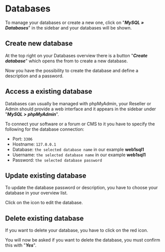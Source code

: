 # Databases

To manage your databases or create a new one, click on "_**MySQL » Databases**_" in the sidebar and your databases will be shown.

## Create new database

At the top right on your Databases overview there is a button "_**Create database**_" which opens the from to create a new database.

<UiBrowser :src="$withBase('/img/Screenshot%202022-05-23%20at%2010-45-01%20Froxlor.png')" alt="Database overview"/>

Now you have the possibility to create the database and define a description and a password.

<UiBrowser :src="$withBase('/img/Screenshot%202022-05-23%20at%2010-52-37%20Froxlor.png')" alt="Create new database"/>

## Access a existing database

Databases can usually be managed with phpMyAdmin, your Reseller or Admin should provide a web interface and it appears in the sidebar under "_**MySQL > phpMyAdmin**_".

To connect your software or a forum or CMS to it you have to specify the following for the database connection:

* Port: `3306`
* Hostname: `127.0.0.1`
* Database: `the selected database name` in our example **web1sql1**
* Username: `the selected database name` in our example **web1sql1**
* Password: `the selected database password`

## Update existing database

To update the database password or description, you have to choose your database in your overview list.

<UiBrowser :src="$withBase('/img/Screenshot%202022-05-23%20at%2010-53-04%20Froxlor.png')" alt="Database overview"/>

Click on the <i class="fa fa-edit"></i> icon to edit the database.

<UiBrowser :src="$withBase('/img/Screenshot%202022-05-23%20at%2010-53-27%20Froxlor.png')" alt="Edit existing database"/>

## Delete existing database

If you want to delete your database, you have to click on the red <span style="color: red"><i class="fa fa-trash"></i></span> icon.

<UiBrowser :src="$withBase('/img/Screenshot%202022-05-23%20at%2010-53-04%20Froxlor.png')" alt="Database overview"/>

You will now be asked if you want to delete the database, you must confirm this with "_**Yes**_".

<UiBrowser :src="$withBase('/img/Screenshot%202022-05-23%20at%2010-54-57%20Froxlor.png')" alt="Security question"/>
